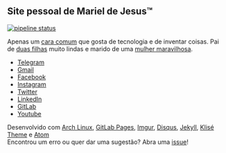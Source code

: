 ## Site pessoal de Mariel de Jesus™

[![pipeline status](https://gitlab.com/marieldejesus12/marieldejesus12.gitlab.io/badges/master/pipeline.svg)](https://gitlab.com/marieldejesus12/marieldejesus12.gitlab.io/-/commits/master)

Apenas um [cara comum](https://www.instagram.com/marieldejesus12/) que gosta de tecnologia e de inventar coisas. Pai de [duas filhas](https://www.facebook.com/photo?fbid=2993608304024304&set=a.313803925338102) muito lindas e marido de uma [mulher maravilhosa](https://www.instagram.com/ildenerramos12/).

 - [Telegram](https://t.me/marieldejesus12)
 - [Gmail](mailto:marieldejesus12@gmail.com)
 - [Facebook](https://www.facebook.com/marieldejesus12/)
 - [Instagram](https://www.instagram.com/marieldejesus12)
 - [Twitter](https://twitter.com/marieldejesus12)
 - [LinkedIn](https://www.linkedin.com/in/marieldejesus12)
 - [GitLab](https://gitlab.com/marieldejesus12)
 - [Youtube](https://www.youtube.com/marieldejesus12)

 Desenvolvido com [Arch Linux](https://www.archlinux.org/), [GitLab Pages](https://pages.gitlab.com/), [Imgur](https://imgur.com), [Disqus](https://disqus.com/), [Jekyll](https://jekyllrb.com/), [Klisé Theme](https://github.com/piharpi/jekyll-klise) e [Atom](https://atom.io/)</br>
 Encontrou um erro ou quer dar uma sugestão? Abra uma [issue](https://gitlab.com/marieldejesus12/marieldejesus12.gitlab.io/-/issues/new)!
